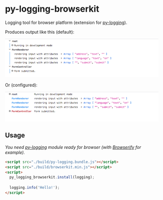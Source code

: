 # py-logging-browserkit
Logging tool for browser platform (extension for [py-logging][1]).

Produces output like this (default):

![devTools](default.png)


Or (configured):

![devTools](configured.png)

## Usage
*You need [py-logging][1] module ready for browser (with [Browserify][2] for example).*
```html
<script src="./build/py-logging.bundle.js"></script>
<script src="./build/browserkit.min.js"></script>
<script>
  py_logging_browserkit.install(logging);
  
  logging.info('Hello!');
</script>
```

[1]: https://github.com/jose-pleonasm/py-logging
[2]: http://browserify.org/
